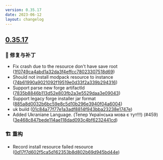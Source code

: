 ```yaml
---
version: 0.35.17
date: 2023-06-12
layout: changelog
---
```

## [0.35.17](#0.35.17)
### 🐛 修复与补丁

- Fix crash due to the resource don't have save root ([1f0749ca4abd1a32da3f4effcc78023307518d69](https://github.com/Voxelum/x-minecraft-launcher/commit/1f0749ca4abd1a32da3f4effcc78023307518d69))
- Should not install modpack resource to instance ([74b61990a9021092f19519e0d33f2a339b294316](https://github.com/Voxelum/x-minecraft-launcher/commit/74b61990a9021092f19519e0d33f2a339b294316))
- Support parse new forge artifactId ([7835b8846b113d52e803fb2a3e5529daa3e09043](https://github.com/Voxelum/x-minecraft-launcher/commit/7835b8846b113d52e803fb2a3e5529daa3e09043))
- Support legacy forge installer jar format ([885a8d0032b6bc59e8c5d10b296e3940f04a6004](https://github.com/Voxelum/x-minecraft-launcher/commit/885a8d0032b6bc59e8c5d10b296e3940f04a6004))
- uk build ([01c84a77f77e1a3adf8814f943bba23238e1747e](https://github.com/Voxelum/x-minecraft-launcher/commit/01c84a77f77e1a3adf8814f943bba23238e1747e))
- Added Ukraniane Language. (Тепер Українська мова є тут!!!) (#459) ([3e468c847bede114ae118dad093c4bf6232441cd](https://github.com/Voxelum/x-minecraft-launcher/commit/3e468c847bede114ae118dad093c4bf6232441cd))
### 🏗️ 重构

- Record install resource failed resource ([0d17f7d602f5ca5d162353b8d802b69d945bd44e](https://github.com/Voxelum/x-minecraft-launcher/commit/0d17f7d602f5ca5d162353b8d802b69d945bd44e))
